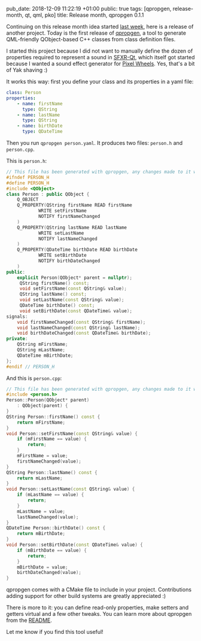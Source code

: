 pub_date: 2018-12-09 11:22:19 +01:00
public: true
tags: [qpropgen, release-month, qt, qml, pko]
title: Release month, qpropgen 0.1.1

Continuing on this release month idea started [last week][], here is a release
of another project. Today is the first release of [qpropgen][], a tool to generate
QML-friendly QObject-based C++ classes from class definition files.

[last week]: ../doxyqml-0-5-0

<!-- break -->

I started this project because I did not want to manually define the dozen of
properties required to represent a sound in [SFXR-Qt][], which itself got
started because I wanted a sound effect generator for [Pixel Wheels][pw].
Yes, that's a bit of Yak shaving :)

[SFXR-Qt]: https://github.com/agateau/sfxr-qt
[pw]: /projects/pixelwheels

It works this way: first you define your class and its properties in a yaml file:

```yaml
class: Person
properties:
    - name: firstName
      type: QString
    - name: lastName
      type: QString
    - name: birthDate
      type: QDateTime
```

Then you run `qpropgen person.yaml`. It produces two files: `person.h` and `person.cpp`.

This is `person.h`:

```c++
// This file has been generated with qpropgen, any changes made to it will be lost!
#ifndef PERSON_H
#define PERSON_H
#include <QObject>
class Person : public QObject {
    Q_OBJECT
    Q_PROPERTY(QString firstName READ firstName
            WRITE setFirstName
            NOTIFY firstNameChanged
    )
    Q_PROPERTY(QString lastName READ lastName
            WRITE setLastName
            NOTIFY lastNameChanged
    )
    Q_PROPERTY(QDateTime birthDate READ birthDate
            WRITE setBirthDate
            NOTIFY birthDateChanged
    )
public:
    explicit Person(QObject* parent = nullptr);
     QString firstName() const;
     void setFirstName(const QString& value);
     QString lastName() const;
     void setLastName(const QString& value);
     QDateTime birthDate() const;
     void setBirthDate(const QDateTime& value);
signals:
    void firstNameChanged(const QString& firstName);
    void lastNameChanged(const QString& lastName);
    void birthDateChanged(const QDateTime& birthDate);
private:
    QString mFirstName;
    QString mLastName;
    QDateTime mBirthDate;
};
#endif // PERSON_H
```

And this is `person.cpp`:

```c++
// This file has been generated with qpropgen, any changes made to it will be lost!
#include <person.h>
Person::Person(QObject* parent)
    : QObject(parent) {
}
QString Person::firstName() const {
    return mFirstName;
}
void Person::setFirstName(const QString& value) {
    if (mFirstName == value) {
        return;
    }
    mFirstName = value;
    firstNameChanged(value);
}
QString Person::lastName() const {
    return mLastName;
}
void Person::setLastName(const QString& value) {
    if (mLastName == value) {
        return;
    }
    mLastName = value;
    lastNameChanged(value);
}
QDateTime Person::birthDate() const {
    return mBirthDate;
}
void Person::setBirthDate(const QDateTime& value) {
    if (mBirthDate == value) {
        return;
    }
    mBirthDate = value;
    birthDateChanged(value);
}
```

qpropgen comes with a CMake file to include in your project. Contributions adding support for other build systems are greatly appreciated :)

There is more to it: you can define read-only properties, make setters and getters virtual and a few other tweaks. You can learn more about qpropgen from the [README][qpropgen].

Let me know if you find this tool useful!

[qpropgen]: https://github.com/agateau/qpropgen
